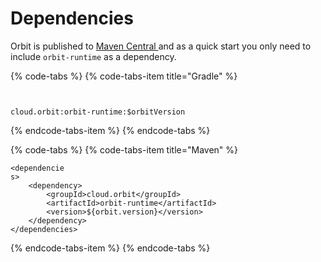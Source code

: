 # Dependencies

Orbit is published to [Maven Central ](https://repo.maven.apache.org/maven2/)and as a quick start you only need to include `orbit-runtime` as a dependency.

{% code-tabs %}
{% code-tabs-item title="Gradle" %}
```text
cloud.orbit:orbit-runtime:$orbitVersion
```
{% endcode-tabs-item %}
{% endcode-tabs %}

{% code-tabs %}
{% code-tabs-item title="Maven" %}
```markup
<dependencies>
    <dependency>
        <groupId>cloud.orbit</groupId>
        <artifactId>orbit-runtime</artifactId>
        <version>${orbit.version}</version>
    </dependency>
</dependencies>
```
{% endcode-tabs-item %}
{% endcode-tabs %}

